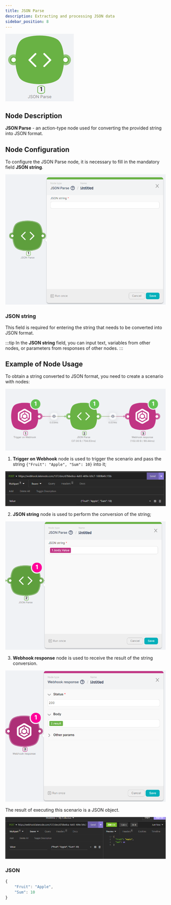 ```yaml
---
title: JSON Parse
description: Extracting and processing JSON data
sidebar_position: 8
---
```


![Untitled](./json_parse/untitled.png)

## **Node Description**

**JSON Parse** - an action-type node used for converting the provided string into JSON format.

## **Node Configuration**

To configure the JSON Parse node, it is necessary to fill in the mandatory field **JSON string**.

![Untitled](./json_parse/untitled_1.png)

### **JSON string**

This field is required for entering the string that needs to be converted into JSON format.

:::tip
In the **JSON string** field, you can input text, variables from other nodes, or parameters from responses of other nodes.
:::

## **Example of Node Usage**

To obtain a string converted to JSON format, you need to create a scenario with nodes: 

![Untitled](./json_parse/untitled_2.png)

1. **Trigger on Webhook** node is used to trigger the scenario and pass the string `{"Fruit": "Apple", "Sum": 10}` into it;

![Untitled](./json_parse/untitled_3.png)

2. **JSON string** node is used to perform the conversion of the string;

![Untitled](./json_parse/untitled_4.png)

3. **Webhook response** node is used to receive the result of the string conversion.

![Untitled](./json_parse/untitled_5.png)

The result of executing this scenario is a JSON object.

![Untitled](./json_parse/untitled_6.png)

### JSON

```jsx
{
	"Fruit": "Apple",
	"Sum": 10
}
